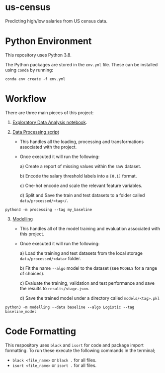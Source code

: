 # us-census

Predicting high/low salaries from US census data.

# Python Environment

This repository uses Python 3.8.

The Python packages are stored in the `env.yml` file. These can be installed using `conda` by running:

```shell
conda env create -f env.yml
```

# Workflow

There are three main pieces of this project:

1. [Exploratory Data Analysis notebook](eda.ipynb).

2. [Data Processing script](processing.py)

   - This handles all the loading, processing and transformations associated with the project.
   - Once executed it will run the following:

     a) Create a report of missing values within the raw dataset.

     b) Encode the salary threshold labels into a `[0,1]` format.

     c) One-hot encode and scale the relevant feature variables.

     d) Split and Save the train and test datasets to a folder called `data/processed/<tag>/`.

```shell
python3 -m processing --tag my_baseline
```

3. [Modelling](modelling.py)

   - This handles all of the model training and evaluation associated with this project.
   - Once executed it will run the following:

     a) Load the training and test datasets from the local storage `data/processed/<data>` folder.

     b) Fit the name `--algo` model to the dataset (see `MODELS` for a range of choices).

     c) Evaluate the training, validation and test performance and save the results to `results/<tag>.json`.

     d) Save the trained model under a directory called `models/<tag>.pkl`

```shell
python3 -m modelling --data baseline --algo Logistic --tag baseline_model
```

# Code Formatting

This respository uses `black` and `isort` for code and package import formatting.
To run these execute the following commands in the terminal;

- `black <file_name>` or `black .` for all files.
- `isort <file_name>` or `isort .` for all files.

